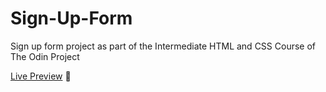 # Sign-Up-Form

Sign up form project as part of the Intermediate HTML and CSS Course of The Odin Project

[Live Preview](https://htmlpreview.github.io/?https://github.com/dallandunn/Sign-Up-Form/blob/main/index.html) :memo: